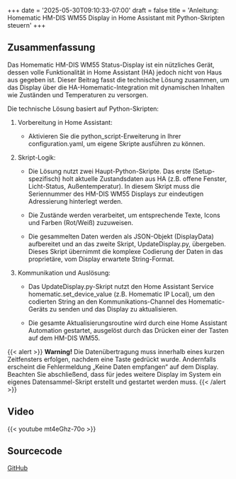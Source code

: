 +++
date = '2025-05-30T09:10:33-07:00'
draft = false
title = 'Anleitung: Homematic HM-DIS WM55 Display in Home Assistant mit Python-Skripten steuern'
+++

## Zusammenfassung

Das Homematic HM-DIS WM55 Status-Display ist ein nützliches Gerät, dessen volle Funktionalität in Home Assistant (HA) jedoch nicht von Haus aus gegeben ist. Dieser Beitrag fasst die technische Lösung zusammen, um das Display über die HA-Homematic-Integration mit dynamischen Inhalten wie Zuständen und Temperaturen zu versorgen.

Die technische Lösung basiert auf Python-Skripten:

1. Vorbereitung in Home Assistant:

   - Aktivieren Sie die python_script-Erweiterung in Ihrer configuration.yaml, um eigene Skripte ausführen zu können.

1. Skript-Logik:

   - Die Lösung nutzt zwei Haupt-Python-Skripte. Das erste (Setup-spezifisch) holt aktuelle Zustandsdaten aus HA (z.B. offene Fenster, Licht-Status, Außentemperatur). In diesem Skript muss die Seriennummer des HM-DIS WM55 Displays zur eindeutigen Adressierung hinterlegt werden.

   - Die Zustände werden verarbeitet, um entsprechende Texte, Icons und Farben (Rot/Weiß) zuzuweisen.

   - Die gesammelten Daten werden als JSON-Objekt (DisplayData) aufbereitet und an das zweite Skript, UpdateDisplay.py, übergeben. Dieses Skript übernimmt die komplexe Codierung der Daten in das proprietäre, vom Display erwartete String-Format.

1. Kommunikation und Auslösung:

   - Das UpdateDisplay.py-Skript nutzt den Home Assistant Service homematic.set_device_value (z.B. Homematic IP Local), um den codierten String an den Kommunikations-Channel des Homematic-Geräts zu senden und das Display zu aktualisieren.

   - Die gesamte Aktualisierungsroutine wird durch eine Home Assistant Automation gestartet, ausgelöst durch das Drücken einer der Tasten auf dem HM-DIS WM55.

{{< alert >}}
**Warning!** Die Datenübertragung muss innerhalb eines kurzen Zeitfensters erfolgen, nachdem eine Taste gedrückt wurde. Andernfalls erscheint die Fehlermeldung „Keine Daten empfangen“ auf dem Display. Beachten Sie abschließend, dass für jedes weitere Display im System ein eigenes Datensammel-Skript erstellt und gestartet werden muss.
{{< /alert >}}

## Video

{{< youtube mt4eGhz-70o >}}

## Sourcecode

[GitHub](https://github.com/HugeGo88/HomeAssistant_Youtube/tree/main/HM-Dis-WM55)